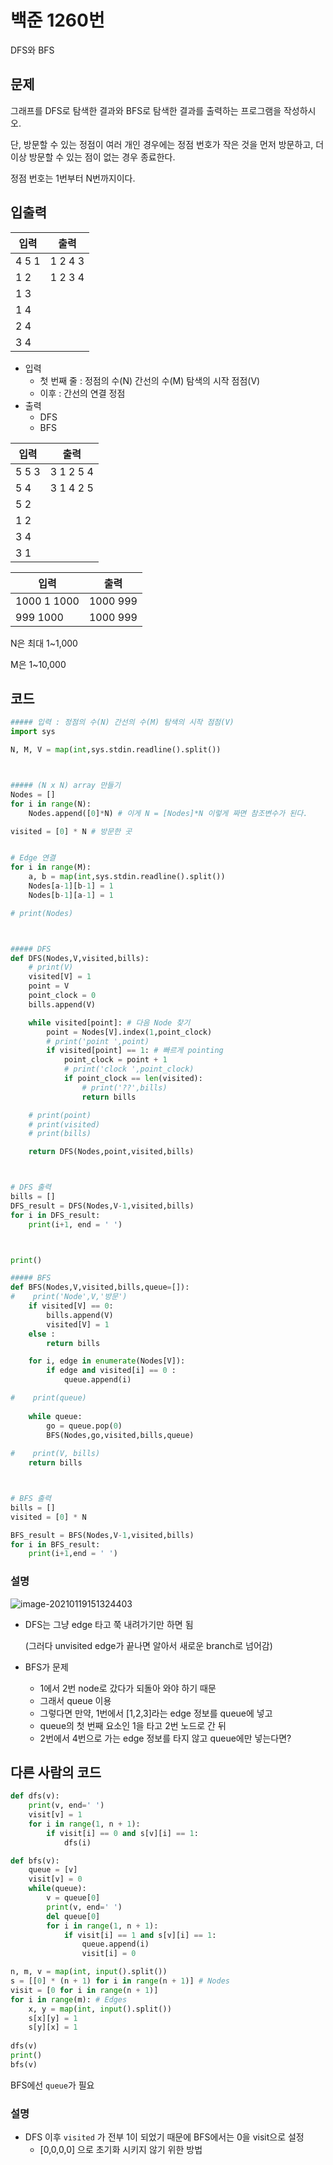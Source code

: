 # 백준 1260번

DFS와 BFS

## 문제

그래프를 DFS로 탐색한 결과와 BFS로 탐색한 결과를 출력하는 프로그램을 작성하시오. 

단, 방문할 수 있는 정점이 여러 개인 경우에는 정점 번호가 작은 것을 먼저 방문하고, 더 이상 방문할 수 있는 점이 없는 경우 종료한다. 

정점 번호는 1번부터 N번까지이다.



## 입출력

| 입력  | 출력    |
| ----- | ------- |
| 4 5 1 | 1 2 4 3 |
| 1 2   | 1 2 3 4 |
| 1 3   |         |
| 1 4   |         |
| 2 4   |         |
| 3 4   |         |

- 입력
  - 첫 번째 줄 : 정점의 수(N) 간선의 수(M) 탐색의 시작 점점(V)
  - 이후 : 간선의 연결 정점
- 출력
  - DFS
  - BFS

| 입력  | 출력      |
| ----- | --------- |
| 5 5 3 | 3 1 2 5 4 |
| 5 4   | 3 1 4 2 5 |
| 5 2   |           |
| 1 2   |           |
| 3 4   |           |
| 3 1   |           |



| 입력        | 출력     |
| ----------- | -------- |
| 1000 1 1000 | 1000 999 |
| 999 1000    | 1000 999 |

N은 최대 1~1,000

M은 1~10,000



## 코드

```python
##### 입력 : 정점의 수(N) 간선의 수(M) 탐색의 시작 점점(V)
import sys

N, M, V = map(int,sys.stdin.readline().split())



##### (N x N) array 만들기
Nodes = []
for i in range(N):
    Nodes.append([0]*N) # 이게 N = [Nodes]*N 이렇게 짜면 참조변수가 된다.

visited = [0] * N # 방문한 곳


# Edge 연결
for i in range(M):
    a, b = map(int,sys.stdin.readline().split())
    Nodes[a-1][b-1] = 1
    Nodes[b-1][a-1] = 1

# print(Nodes)



##### DFS
def DFS(Nodes,V,visited,bills):
    # print(V)
    visited[V] = 1
    point = V
    point_clock = 0
    bills.append(V)

    while visited[point]: # 다음 Node 찾기
        point = Nodes[V].index(1,point_clock)
        # print('point ',point)
        if visited[point] == 1: # 빠르게 pointing
            point_clock = point + 1
            # print('clock ',point_clock)
            if point_clock == len(visited):
                # print('??',bills)
                return bills

    # print(point)
    # print(visited)
    # print(bills)

    return DFS(Nodes,point,visited,bills)



# DFS 출력
bills = []
DFS_result = DFS(Nodes,V-1,visited,bills)
for i in DFS_result:
    print(i+1, end = ' ')



print()

##### BFS
def BFS(Nodes,V,visited,bills,queue=[]):
#    print('Node',V,'방문')
    if visited[V] == 0:
        bills.append(V)
        visited[V] = 1
    else :
        return bills

    for i, edge in enumerate(Nodes[V]):
        if edge and visited[i] == 0 :
            queue.append(i)

#    print(queue)
    
    while queue:
        go = queue.pop(0)
        BFS(Nodes,go,visited,bills,queue)
    
#    print(V, bills)
    return bills



# BFS 출력
bills = []
visited = [0] * N

BFS_result = BFS(Nodes,V-1,visited,bills)
for i in BFS_result:
    print(i+1,end = ' ')
```



### 설명

![image-20210119151324403](bj_1260_(DFS_BFS).assets/image-20210119151324403.png)

- DFS는 그냥 edge 타고 쭉 내려가기만 하면 됨

  (그러다 unvisited edge가 끝나면 알아서 새로운 branch로 넘어감)

- BFS가 문제
  - 1에서 2번 node로 갔다가 되돌아 와야 하기 때문
  - 그래서 queue 이용
  - 그렇다면 만약, 1번에서 [1,2,3]라는 edge 정보를 queue에 넣고
  - queue의 첫 번째 요소인 1을 타고 2번 노드로 간 뒤
  - 2번에서 4번으로 가는 edge 정보를 타지 않고 queue에만 넣는다면?



## 다른 사람의 코드

```python
def dfs(v):
    print(v, end=' ')
    visit[v] = 1
    for i in range(1, n + 1):
        if visit[i] == 0 and s[v][i] == 1:
            dfs(i)

def bfs(v):
    queue = [v]
    visit[v] = 0
    while(queue):
        v = queue[0]
        print(v, end=' ')
        del queue[0]
        for i in range(1, n + 1):
            if visit[i] == 1 and s[v][i] == 1:
                queue.append(i)
                visit[i] = 0

n, m, v = map(int, input().split())
s = [[0] * (n + 1) for i in range(n + 1)] # Nodes
visit = [0 for i in range(n + 1)]
for i in range(m): # Edges
    x, y = map(int, input().split())
    s[x][y] = 1
    s[y][x] = 1
    
dfs(v)
print()
bfs(v)
```

BFS에선 `queue`가 필요



### 설명

- DFS 이후 `visited` 가 전부 1이 되었기 때문에 BFS에서는 0을 visit으로 설정
  - [0,0,0,0] 으로 초기화 시키지 않기 위한 방법
